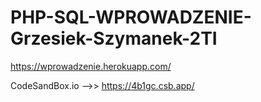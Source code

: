 # PHP-SQL-WPROWADZENIE-Grzesiek-Szymanek-2TI
https://wprowadzenie.herokuapp.com/
                             
                             
                             
                     
                                                                   
                             
CodeSandBox.io -->> https://4b1gc.csb.app/
